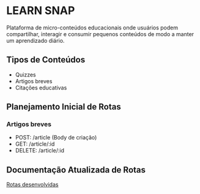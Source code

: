 # LEARN SNAP
Plataforma de micro-conteúdos  educacionais onde usuários podem compartilhar, interagir e consumir pequenos conteúdos de modo a manter um aprendizado diário.

## Tipos de Conteúdos
- Quizzes
- Artigos breves
- Citações educativas

## Planejamento Inicial de Rotas
### Artigos breves
- POST: /article (Body de criação)
- GET: /article/:id
- DELETE: /article/:id

## Documentação Atualizada de Rotas
  [Rotas desenvolvidas](https://app.swaggerhub.com/apis/JOSIASLEAL/LearnSnap/1.0.0)
